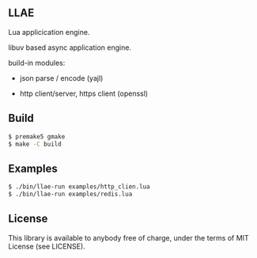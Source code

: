 ## LLAE

Lua applicication engine.

libuv based async application engine.

build-in modules:

* json parse / encode (yajl)

* http client/server, https client (openssl)

## Build

```bash
$ premake5 gmake
$ make -C build
```

## Examples

```bash
$ ./bin/llae-run examples/http_clien.lua 
$ ./bin/llae-run examples/redis.lua 
```

## License

This library is available to anybody free of charge, under the terms of MIT License (see LICENSE).
